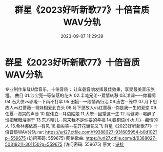 ﻿---
title: 群星《2023好听新歌77》十倍音质WAV分轨
date: 2023-09-07 11:29:39
categories: WAV车载音乐、镜像
tags: 华语中文
---
# 群星《2023好听新歌77》十倍音质WAV分轨

专业制作车载U盘音乐，十倍音质；
让车载音响发挥最佳效果，享受最美音乐旅程。
曲目
01.沙宝亮--等坠落的花火
02.半吨兄弟--爱情转移
03.洋澜一--你看啊
04.石大侠vs祁隆--下雨不打伞
05.田娥--一段情两行泪
06.唐古--笼中
07.月下思故人vs红蔷薇--哥妹相爱到白头
08.月下思故人vs红蔷薇--你是我一生的爱恋
09.任夏--海哭的声音
10.崔伟立--耳边姑娘
11.大笨--回望这一生
12.马健涛--喝醉了谁把我眼泪擦干
13.东方晴儿--原来我不是你要的幸福
14.魏桐语(小九儿)--痴情的人
15.希林娜依高--有风
16.指尖笑--花开花谢花又飞
群星《2023好听新歌77》十倍音质WAV分轨.rar: https://url27.ctfile.com/f/9388027-931605954-b0d102?p=559675
(访问密码: 559675)
网络歌曲: https://url27.ctfile.com/d/9388027-50319211-301150?p=559675
(访问密码: 559675)
原文：[链接](https://blog.sina.com.cn/s/blog_1647c7e76010313dj.html)